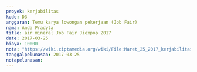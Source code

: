 ```yaml
---
proyek: kerjabilitas
kode: D3
anggaran: Temu karya lowongan pekerjaan (Job Fair)
nama: Anda Pradyta
title: air mineral Job Fair Jiexpop 2017
date: 2017-03-25
biaya: 10000
nota: "https://wiki.ciptamedia.org/wiki/File:Maret_25_2017_kerjabilitas_D3_air_mineral_anda790.jpg"
tanggalpelunasan: 2017-03-25
notapelunasan:
---
```

